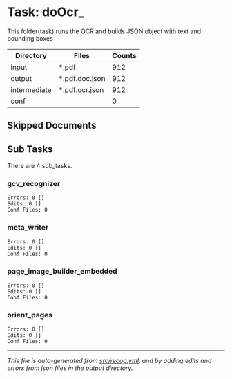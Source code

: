 # Task: doOcr_

This folder(task) runs the OCR and builds JSON object with text and bounding boxes

| Directory    | Files                          | Counts |
|--------------|--------------------------------|--------|
| input        | *.pdf                          |    912 |
| output       | *.pdf.doc.json                 |    912 |
| intermediate | *.pdf.ocr.json                  |    912 |
| conf         |                                |      0 |

## Skipped Documents

## Sub Tasks
There are 4 sub_tasks.

### gcv_recognizer
    Errors: 0 []
    Edits: 0 []
    Conf Files: 0

### meta_writer
    Errors: 0 []
    Edits: 0 []
    Conf Files: 0

### page_image_builder_embedded
    Errors: 0 []
    Edits: 0 []
    Conf Files: 0

### orient_pages
    Errors: 0 []
    Edits: 0 []
    Conf Files: 0


---
*This file is auto-generated from [src/recog.yml](src/recog.yml), and by adding edits and errors from json files in the output directory.*
